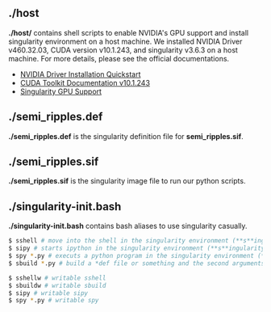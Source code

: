 ## ./host
**./host/** contains shell scripts to enable NVIDIA's GPU support and install singularity environment on a host machine. We installed NVIDIA Driver v460.32.03, CUDA version v10.1.243, and singularity v3.6.3 on a host machine. For more details, please see the official documentations.
- [NVIDIA Driver Installation Quickstart](https://docs.nvidia.com/datacenter/tesla/pdf/NVIDIA_Driver_Installation_Quickstart.pdf)
- [CUDA Toolkit Documentation v10.1.243](https://docs.nvidia.com/cuda/archive/10.1/)
- [Singularity GPU Support](https://sylabs.io/guides/3.6/user-guide/gpu.html)

## ./semi_ripples.def
**./semi_ripples.def** is the singularity definition file for **semi_ripples.sif**.

## ./semi_ripples.sif
**./semi_ripples.sif** is the singularity image file to run our python scripts.

## ./singularity-init.bash
**./singularity-init.bash** contains bash aliases to use singularity casually.

``` bash
$ sshell # move into the shell in the singularity environment (**s**ingularity **shell**).
$ sipy # starts ipython in the singularity environment (**s**ingularity **ipy**ton).
$ spy *.py # executs a python program in the singularity environment (**s**ingularity **py**thon).
$ sbuild *.py # build a *def file or something and the second arguments takes --fakeroot (-f) or --remote (-r) to build to *sif file. e.g.) $ sbuild A.def --fakeroot # A.sif will be built.

$ sshellw # writable sshell
$ sbuildw # writable sbuild
$ sipy # writable sipy
$ spy *.py # writable spy

```



